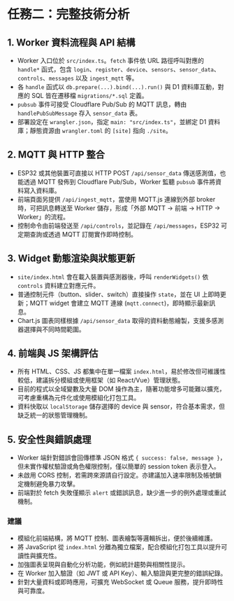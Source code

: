 # 任務二：完整技術分析

## 1. Worker 資料流程與 API 結構
- Worker 入口位於 `src/index.ts`。`fetch` 事件依 URL 路徑呼叫對應的 `handle*` 函式，包含 `login`、`register`、`device`、`sensors`、`sensor_data`、`controls`、`messages` 以及 `ingest_mqtt` 等。
- 各 `handle` 函式以 `db.prepare(...).bind(...).run()` 與 D1 資料庫互動，對應的 SQL 皆在遷移檔 `migrations/*.sql` 定義。
- `pubsub` 事件可接受 Cloudflare Pub/Sub 的 MQTT 訊息，轉由 `handlePubSubMessage` 存入 `sensor_data` 表。
- 部署設定在 `wrangler.json`，指定 `main: "src/index.ts"`，並綁定 D1 資料庫；靜態資源由 `wrangler.toml` 的 `[site]` 指向 `./site`。

## 2. MQTT 與 HTTP 整合
- ESP32 或其他裝置可直接以 HTTP POST `/api/sensor_data` 傳送感測值，也能透過 MQTT 發佈到 Cloudflare Pub/Sub，Worker 監聽 `pubsub` 事件將資料寫入資料庫。
- 前端頁面另提供 `/api/ingest_mqtt`，當使用 MQTT.js 連線到外部 broker 時，可把訊息轉送至 Worker 儲存，形成「外部 MQTT → 前端 → HTTP → Worker」的流程。
- 控制命令由前端發送至 `/api/controls`，並記錄在 `/api/messages`，ESP32 可定期查詢或透過 MQTT 訂閱實作即時控制。

## 3. Widget 動態渲染與狀態更新
- `site/index.html` 會在載入裝置與感測器後，呼叫 `renderWidgets()` 依 `controls` 資料建立對應元件。
- 普通控制元件（button、slider、switch）直接操作 `state`，並在 UI 上即時更新；MQTT widget 會建立 MQTT 連線 (`mqtt.connect`)，即時顯示最新訊息。
- Chart.js 圖表同樣根據 `/api/sensor_data` 取得的資料動態繪製，支援多感測器選擇與不同時間範圍。

## 4. 前端與 JS 架構評估
- 所有 HTML、CSS、JS 都集中在單一檔案 `index.html`，易於修改但可維護性較低，建議拆分模組或使用框架（如 React/Vue）管理狀態。
- 目前的程式以全域變數及大量 DOM 操作為主，隨著功能增多可能難以擴充，可考慮重構為元件化或使用模組化打包工具。
- 資料快取以 `localStorage` 儲存選擇的 device 與 sensor，符合基本需求，但缺乏統一的狀態管理機制。

## 5. 安全性與錯誤處理
- Worker 端針對錯誤會回傳標準 JSON 格式 `{ success: false, message }`，但未實作權杖驗證或角色權限控制，僅以簡單的 session token 表示登入。
- 未啟用 CORS 控制，若需跨來源請自行設定。亦建議加入速率限制及帳號鎖定機制避免暴力攻擊。
- 前端對於 fetch 失敗僅顯示 `alert` 或錯誤訊息，缺少進一步的例外處理或重試機制。

### 建議
- 模組化前端結構，將 MQTT 控制、圖表繪製等邏輯拆出，便於後續維護。
- 將 JavaScript 從 `index.html` 分離為獨立檔案，配合模組化打包工具以提升可讀性與擴充性。
- 加強圖表呈現與自動化分析功能，例如統計趨勢與相關性提示。
- 在 Worker 加入驗證（如 JWT 或 API Key）、輸入驗證與更完整的錯誤紀錄。
- 針對大量資料或即時應用，可擴充 WebSocket 或 Queue 服務，提升即時性與可靠度。
